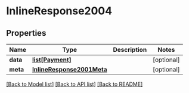 # InlineResponse2004

## Properties
Name | Type | Description | Notes
------------ | ------------- | ------------- | -------------
**data** | [**list[Payment]**](Payment.md) |  | [optional] 
**meta** | [**InlineResponse2001Meta**](InlineResponse2001Meta.md) |  | [optional] 

[[Back to Model list]](../README.md#documentation-for-models) [[Back to API list]](../README.md#documentation-for-api-endpoints) [[Back to README]](../README.md)


